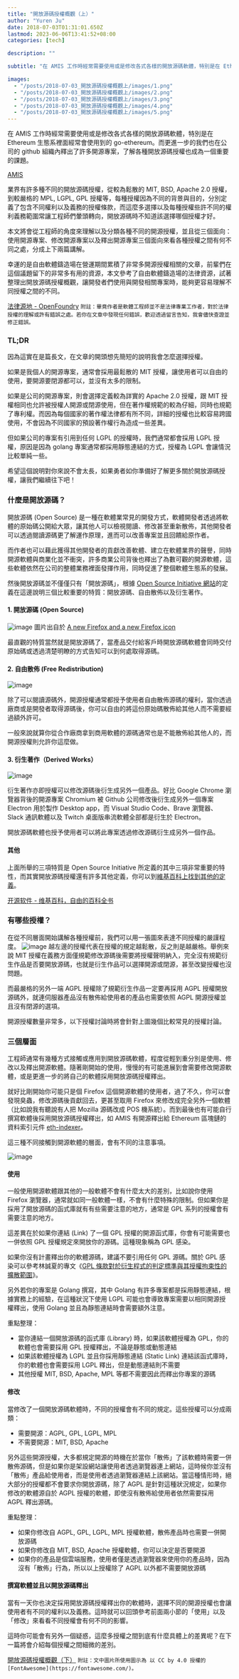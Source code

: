 ```yaml
---
title: "開放源碼授權概觀（上）"
author: "Yuren Ju"
date: 2018-07-03T01:31:01.650Z
lastmod: 2023-06-06T13:41:52+08:00
categories: [tech]

description: ""

subtitle: "在 AMIS 工作時經常需要使用或是修改各式各樣的開放源碼軟體，特別是在 Ethereum 生態系裡面經常會使用到的 go-ethereum。而更進一步的我們也在公司的 github 組織內釋出了許多開源專案，了解各種開放源碼授權也成為一個重要的課題。"

images:
  - "/posts/2018-07-03_開放源碼授權概觀上/images/1.png"
  - "/posts/2018-07-03_開放源碼授權概觀上/images/2.png"
  - "/posts/2018-07-03_開放源碼授權概觀上/images/3.png"
  - "/posts/2018-07-03_開放源碼授權概觀上/images/4.png"
  - "/posts/2018-07-03_開放源碼授權概觀上/images/5.png"
---
```


在 AMIS 工作時經常需要使用或是修改各式各樣的開放源碼軟體，特別是在 Ethereum 生態系裡面經常會使用到的 go-ethereum。而更進一步的我們也在公司的 github 組織內釋出了許多開源專案，了解各種開放源碼授權也成為一個重要的課題。

[AMIS](https://github.com/getamis)

業界有許多種不同的開放源碼授權，從較為鬆散的 MIT, BSD, Apache 2.0 授權，到較嚴格的 MPL, LGPL, GPL 授權等，每種授權因為不同的背景與目的，分別定義了包含不同權利以及義務的授權條款，而這麼多選擇以及每種授權些許不同的權利義務範圍常讓工程師們暈頭轉向，開放源碼時不知道該選擇哪個授權才好。

本文將會從工程師的角度來理解以及分類各種不同的開源授權，並且從三個面向：使用開源專案、修改開源專案以及釋出開源專案三個面向來看各種授權之間有何不同之處，分成上下兩篇講解。

幸運的是自由軟體鑄造場在營運期間累積了非常多開源授權相關的文章，前輩們在這個議題留下的非常多有用的資源，本文參考了自由軟體鑄造場的法律資源，試著整理出開放源碼授權概觀，讓開發者們使用與開發相關專案時，能夠更容易理解不同授權之間的不同。

[法律源地 - OpenFoundry](https://www.openfoundry.org/law-and-licensing)
`附註：畢竟作者是軟體工程師並不是法律專業工作者，對於法律授權的理解或許有錯誤之處。若你在文章中發現任何錯誤，歡迎透過留言告知，我會儘快查證並修正錯誤。`

### TL;DR

因為這實在是篇長文，在文章的開頭想先簡短的說明我會怎麼選擇授權。

如果是我個人的開源專案，通常會採用最鬆散的 MIT 授權，讓使用者可以自由的使用，要開源要閉源都可以，並沒有太多的限制。

如果是公司的開源專案，則會選擇定義較為詳實的 Apache 2.0 授權，跟 MIT 授權相同也允許被授權人開源或閉源使用，但在著作權規範的較為仔細，同時也規範了專利權。而因為每個國家的著作權法律都有所不同，詳細的授權也比較容易跨國使用，不會因為不同國家的預設著作權行為造成一些差異。

但如果公司的專案有引用到任何 LGPL 的授權時，我們通常都會採用 LGPL 授權，原因是因為 golang 專案通常都採用靜態連結的方式，授權為 LGPL 會讓情況比較單純一些。

希望這個說明對你來說不會太長，如果勇者如你準備好了解更多關於開放源碼授權，讓我們繼續往下吧！

### 什麼是開放源碼？

開放源碼 (Open Source) 是一種在軟體業常見的開發方式，軟體開發者透過將軟體的原始碼公開給大眾，讓其他人可以檢視閱讀、修改甚至重新散佈，其他開發者可以透過閱讀源碼更了解運作原理，進而可以改善專案並且回饋給原作者。

而作者也可以藉此獲得其他開發者的貢獻改善軟體、建立在軟體業界的聲譽，同時開源軟體與商業化並不衝突，許多商業公司背後也釋出了為數可觀的開源軟體，這些軟體依然在公司的整體業務裡面發揮作用，同時促進了整個軟體生態系的發展。

然後開放源碼並不僅僅只有「開放源碼」，根據 [Open Source Initiative 網站](https://opensource.org/osd)的定義在這邊說明三個比較重要的特質：開放源碼、自由散佈以及衍生著作。

#### 1. 開放源碼 (Open Source)

![image](/posts/2018-07-03_開放源碼授權概觀上/images/1.png#layoutTextWidth)
圖片出自於 [A new Firefox and a new Firefox icon](https://blog.mozilla.org/firefox/new-firefox-new-firefox-icon/)

最直觀的特質當然就是開放源碼了，當產品交付給客戶時開放源碼軟體會同時交付原始碼或透過清楚明瞭的方式告知可以到何處取得源碼。

#### 2. 自由散佈 (Free Redistribution)

![image](/posts/2018-07-03_開放源碼授權概觀上/images/2.png#layoutTextWidth)

除了可以閱讀源碼外，開源授權通常都授予使用者自由散佈源碼的權利，當你透過廠商或是開發者取得源碼後，你可以自由的將這份原始碼散佈給其他人而不需要經過額外許可。

一般來說就算你從合作廠商拿到商用軟體的源碼通常也是不能散佈給其他人的，而開源授權則允許你這麼做。

#### 3. 衍生著作（Derived Works）

![image](/posts/2018-07-03_開放源碼授權概觀上/images/3.png#layoutTextWidth)

衍生著作亦即授權可以修改源碼後衍生成另外一個產品。好比 Google Chrome 瀏覽器背後的開源專案 Chromium 被 Github 公司修改後衍生成另外一個專案 Electron 用於製作 Desktop app，而 Visual Studio Code、Brave 瀏覽器、Slack 通訊軟體以及 Twitch 桌面版串流軟體全部都是衍生於 Electron。

開放源碼軟體也授予使用者可以將此專案透過修改源碼衍生成另外一個作品。

#### 其他

上面所舉的三項特質是 Open Source Initiative 所定義的其中三項非常重要的特性，而其實開放源碼授權還有許多其他定義，你可以到[維基百科上找到其他的定義](https://zh.wikipedia.org/wiki/%E5%BC%80%E6%BA%90%E8%BD%AF%E4%BB%B6#%E9%96%8B%E6%94%BE%E5%8E%9F%E5%A7%8B%E7%A2%BC%E7%9A%84%E5%AE%9A%E7%BE%A9)。

[开源软件 - 维基百科，自由的百科全书](https://zh.wikipedia.org/zh-tw/%E5%BC%80%E6%BA%90%E8%BD%AF%E4%BB%B6)

### 有哪些授權？

在從不同層面開始講解各種授權前，我們可以用一張圖來表達不同授權的嚴謹程度。
![image](/posts/2018-07-03_開放源碼授權概觀上/images/4.png#layoutTextWidth)
越左邊的授權代表在授權的規定越鬆散，反之則是越嚴格。舉例來說 MIT 授權在義務方面僅規範修改源碼後需要將授權聲明納入，完全沒有規範衍生作品是否要開放源碼，也就是衍生作品可以選擇開源或閉源，甚至改變授權也沒問題。

而最嚴格的另外一端 AGPL 授權除了規範衍生作品一定要再採用 AGPL 授權開放源碼外，就連伺服器產品沒有散佈給使用者的產品也需要依照 AGPL 開源授權並且沒有閉源的選項。

開源授權數量非常多，以下授權討論時將會針對上圖幾個比較常見的授權討論。

### 三個層面

工程師通常有幾種方式接觸或應用到開放源碼軟體，程度從輕到重分別是使用、修改以及釋出開源軟體。隨著剛開始的使用，慢慢的有可能進展到會需要修改開源軟體，或是更進一步的將自己的軟體採用開放源碼授權釋出。

就好比剛開始你可能只是個 Firefox 這個開源軟體的使用者，過了不久，你可以會發現臭蟲，修改源碼後貢獻回去，更甚至取用 Firefox 來修改成完全另外一個軟體（比如說我有聽說有人把 Mozilla 源碼改成 POS 機系統）。而到最後也有可能自行撰寫軟體後採用開放源碼授權釋出，如 AMIS 有開源釋出給 Ethereum 區塊鏈的資料索引元件 [eth-indexer](https://github.com/getamis/eth-indexer)。

這三種不同接觸到開源軟體的層面，會有不同的注意事項。

![image](/posts/2018-07-03_開放源碼授權概觀上/images/5.png#layoutTextWidth)

#### 使用

一般使用開源軟體跟其他的一般軟體不會有什麼太大的差別，比如說你使用 Firefox 瀏覽器，通常就如同一般軟體一樣，不會有什麼特殊的限制。但如果你是採用了開放源碼的函式庫就有有些需要注意的地方，通常是 GPL 系列的授權會有需要注意的地方。

這差異在於如果你連結 (Link) 了一個 GPL 授權的開源函式庫，你會有可能需要也一併依照 GPL 授權規定來開放你的源碼。這種現象稱為 GPL 感染。

如果你沒有計畫釋出你的軟體源碼，建議不要引用任何 GPL 源碼。關於 GPL 感染可以參考林誠夏的專文《[GPL 條款對於衍生程式的判定標準與其授權拘束性的擴散範圍](https://www.openfoundry.org/tw/legal-column-list/8446-the-license-inheritance-bounds-of-gnu-gpl-01)》。

另外若你的專案是 Golang 撰寫，其中 Golang 有許多專案都是採用靜態連結，根據實務上的經驗，在這種狀況下使用 LGPL 可能也會導致專案需要以相同開源授權釋出，使用 Golang 並且為靜態連結時會需要額外注意。

重點整理：

- 當你連結一個開放源碼的函式庫 (Library) 時，如果該軟體授權為 GPL，你的軟體也會需要採用 GPL 授權釋出，不論是靜態或動態連結
- 如果該軟體授權為 LGPL 並且你採用靜態連結 (Static Link) 連結該函式庫時，你的軟體也會需要採用 LGPL 釋出，但是動態連結則不需要
- 其他授權 MIT, BSD, Apache, MPL 等都不需要因此而釋出你專案的源碼

#### 修改

當修改了一個開放源碼軟體時，不同的授權會有不同的規定。這些授權可以分成兩類：

- 需要開源：AGPL, GPL, LGPL, MPL
- 不需要開源：MIT, BSD, Apache

另外這些開源授權，大多都規定開源的時機在於當你「散佈」了該軟體時需要一併散佈源碼，但是如果你是架設網站讓使用者透過瀏覽器連上網站，這時候你並沒有「散佈」產品給使用者，而是使用者透過瀏覽器連結上該網站。當這種情形時，絕大部分的授權都不會要求你開放源碼，除了 AGPL 是針對這種狀況規定，如果你修改的軟體源自於 AGPL 授權的軟體，即使沒有散佈給使用者依然需要採用 AGPL 釋出源碼。

重點整理：

- 如果你修改自 AGPL, GPL, LGPL, MPL 授權軟體，散佈產品時也需要一併開放源碼
- 如果你修改自 MIT, BSD, Apache 授權軟體，你可以決定是否要開源
- 如果你的產品是個雲端服務，使用者僅是透過瀏覽器來使用你的產品時，因為沒有「散佈」行為，所以以上授權除了 AGPL 以外都不需要開放源碼

#### 撰寫軟體並且以開放源碼釋出

當有一天你也決定採用開放源碼授權釋出你的軟體時，選擇不同的開源授權也會讓使用者有不同的權利以及義務。這時就可以回頭參考前面兩小節的「使用」以及「修改」來看看不同授權會有何不同的影響。

這時你可能會有另外一個疑惑，這麼多授權之間到底有什麼具體上的差異呢？在下一篇將會介紹每個授權之間細微的差別。

[開放源碼授權概觀（下）](https://medium.com/getamis/%E9%96%8B%E6%94%BE%E6%BA%90%E7%A2%BC%E6%8E%88%E6%AC%8A%E6%A6%82%E8%A7%80-%E4%B8%8B-eeda7ce13f1e)
`附註：文中圖片所使用圖示為 以 CC by 4.0 授權的 [FontAwesome](https://fontawesome.com/)。`
